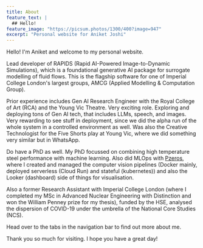 ```yaml
---
title: About
feature_text: |
  ## Hello!
feature_image: "https://picsum.photos/1300/400?image=947"
excerpt: "Personal website for Aniket Joshi"
---
```


Hello! I'm Aniket and welcome to my personal website. 

Lead developer of RAPIDS (Rapid AI-Powered Image-to-Dynamic Simulations), which is a foundational generative AI package for surrogate modelling of fluid flows. This is the flagship software for one of Imperial College London's largest groups, AMCG (Applied Modelling & Computation Group). 

Prior experience includes Gen AI Research Engineer with the Royal College of Art (RCA) and the Young Vic Theatre. Very exciting role. Exploring and deploying tons of Gen AI tech, that includes LLMs, speech, and images. Very rewarding to see stuff in deployment, since we did the alpha run of the whole system in a controlled environment as well. Was also the Creative Technologist for the Five Shorts play at Young Vic, where we did something very similar but in WhatsApp.

Do have a PhD as well. My PhD focussed on combining high temperature steel performance with machine learning. Also did MLOps with [Pzeros](https://pzeros.com/), where I created and managed the computer vision pipelines (Docker mainly, deployed serverless (Cloud Run) and stateful (kubernetes)) and also the Looker (dashboard) side of things for visualisation.

Also a former Research Assistant with Imperial College London (where I completed my MSc in Advanced Nuclear Engineering with Distinction and won the William Penney prize for my thesis), funded by the HSE, analysed the dispersion of COVID-19 under the umbrella of the National Core Studies (NCS).

Head over to the tabs in the navigation bar to find out more about me.

Thank you so much for visiting. I hope you have a great day!
